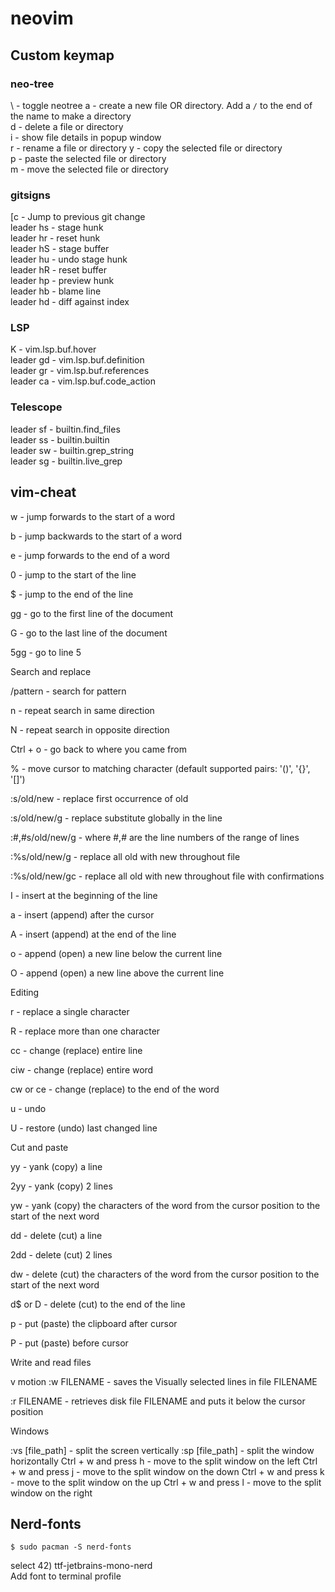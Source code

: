 # neovim

## Custom keymap

### neo-tree
\ - toggle neotree
a - create a new file OR directory. Add a `/` to the end of the name to make a directory  
d - delete a file or directory  
i - show file details in popup window  
r - rename a file or directory
y - copy the selected file or directory  
p - paste the selected file or directory  
m - move the selected file or directory      

### gitsigns
[c - Jump to previous git change  
leader hs - stage hunk  
leader hr - reset hunk  
leader hS - stage buffer  
leader hu - undo stage hunk  
leader hR - reset buffer  
leader hp - preview hunk  
leader hb - blame line  
leader hd - diff against index

### LSP
K - vim.lsp.buf.hover  
leader gd - vim.lsp.buf.definition  
leader gr - vim.lsp.buf.references  
leader ca - vim.lsp.buf.code_action  

### Telescope
leader sf - builtin.find_files  
leader ss - builtin.builtin  
leader sw - builtin.grep_string  
leader sg - builtin.live_grep


## vim-cheat

w - jump forwards to the start of a word

b - jump backwards to the start of a word

e - jump forwards to the end of a word

0 - jump to the start of the line

$ - jump to the end of the line

gg - go to the first line of the document

G - go to the last line of the document

5gg - go to line 5



Search and replace

/pattern - search for pattern

n - repeat search in same direction

N - repeat search in opposite direction

Ctrl + o - go back to where you came from

% - move cursor to matching character (default supported pairs: '()', '{}', '[]')

:s/old/new - replace first occurrence of old

:s/old/new/g - replace  substitute globally in the line

:#,#s/old/new/g - where #,# are the line numbers of the range of lines

:%s/old/new/g - replace all old with new throughout file

:%s/old/new/gc - replace all old with new throughout file with confirmations



I - insert at the beginning of the line

a - insert (append) after the cursor

A - insert (append) at the end of the line

o - append (open) a new line below the current line

O - append (open) a new line above the current line



Editing

r - replace a single character

R - replace more than one character

cc - change (replace) entire line

ciw - change (replace) entire word

cw or ce - change (replace) to the end of the word

u - undo

U - restore (undo) last changed line



Cut and paste

yy - yank (copy) a line

2yy - yank (copy) 2 lines

yw - yank (copy) the characters of the word from the cursor position to the start of the next word

dd - delete (cut) a line

2dd - delete (cut) 2 lines

dw - delete (cut) the characters of the word from the cursor position to the start of the next word

d$ or D - delete (cut) to the end of the line

p - put (paste) the clipboard after cursor

P - put (paste) before cursor



Write and read files

v motion :w FILENAME - saves the Visually selected lines in file FILENAME

:r FILENAME - retrieves disk file FILENAME and puts it below the cursor position


Windows

:vs [file_path] - split the screen vertically
:sp [file_path] - split the window horizontally
Ctrl + w and press h - move to the split window on the left
Ctrl + w and press j - move to the split window on the down
Ctrl + w and press k - move to the split window on the up
Ctrl + w and press l - move to the split window on the right




## Nerd-fonts
```
$ sudo pacman -S nerd-fonts
```
select 42) ttf-jetbrains-mono-nerd  
Add font to terminal profile

